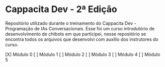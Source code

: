 # Cappacita Dev - 2ª Edição

Repositório utilizado durante o treinamento do Cappacita Dev - Programação de IAs Conversacionais.
Esse foi um curso introdutório de desenvolvimento de chtbots em que participei, nesse repositório se encontra todos os arquivos que desenvolvi com auxílio dos instrutores do curso.

[X] Módulo 0
[ ] Módulo 1
[ ] Módulo 2
[ ] Módulo 3
[ ] Módulo 4
[ ] Módulo 5